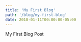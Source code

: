 ```yaml
---
title: 'My First Blog'
path: '/blog/my-first-blog'
date: 2018-01-11T00:00:00-05:00
---
```


My First Blog Post
